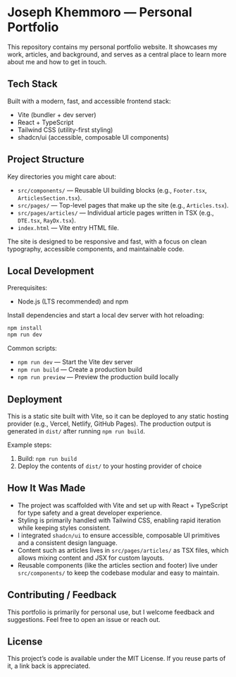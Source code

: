 # Joseph Khemmoro — Personal Portfolio

This repository contains my personal portfolio website. It showcases my work, articles, and background, and serves as a central place to learn more about me and how to get in touch.


## Tech Stack

Built with a modern, fast, and accessible frontend stack:

- Vite (bundler + dev server)
- React + TypeScript
- Tailwind CSS (utility-first styling)
- shadcn/ui (accessible, composable UI components)


## Project Structure

Key directories you might care about:

- `src/components/` — Reusable UI building blocks (e.g., `Footer.tsx`, `ArticlesSection.tsx`).
- `src/pages/` — Top-level pages that make up the site (e.g., `Articles.tsx`).
- `src/pages/articles/` — Individual article pages written in TSX (e.g., `DTE.tsx`, `RayDx.tsx`).
- `index.html` — Vite entry HTML file.

The site is designed to be responsive and fast, with a focus on clean typography, accessible components, and maintainable code.


## Local Development

Prerequisites:
- Node.js (LTS recommended) and npm

Install dependencies and start a local dev server with hot reloading:

```bash
npm install
npm run dev
```

Common scripts:

- `npm run dev` — Start the Vite dev server
- `npm run build` — Create a production build
- `npm run preview` — Preview the production build locally


## Deployment

This is a static site built with Vite, so it can be deployed to any static hosting provider (e.g., Vercel, Netlify, GitHub Pages). The production output is generated in `dist/` after running `npm run build`.

Example steps:
1. Build: `npm run build`
2. Deploy the contents of `dist/` to your hosting provider of choice


## How It Was Made

- The project was scaffolded with Vite and set up with React + TypeScript for type safety and a great developer experience.
- Styling is primarily handled with Tailwind CSS, enabling rapid iteration while keeping styles consistent.
- I integrated `shadcn/ui` to ensure accessible, composable UI primitives and a consistent design language.
- Content such as articles lives in `src/pages/articles/` as TSX files, which allows mixing content and JSX for custom layouts.
- Reusable components (like the articles section and footer) live under `src/components/` to keep the codebase modular and easy to maintain.


## Contributing / Feedback

This portfolio is primarily for personal use, but I welcome feedback and suggestions. Feel free to open an issue or reach out.


## License

This project’s code is available under the MIT License. If you reuse parts of it, a link back is appreciated.
